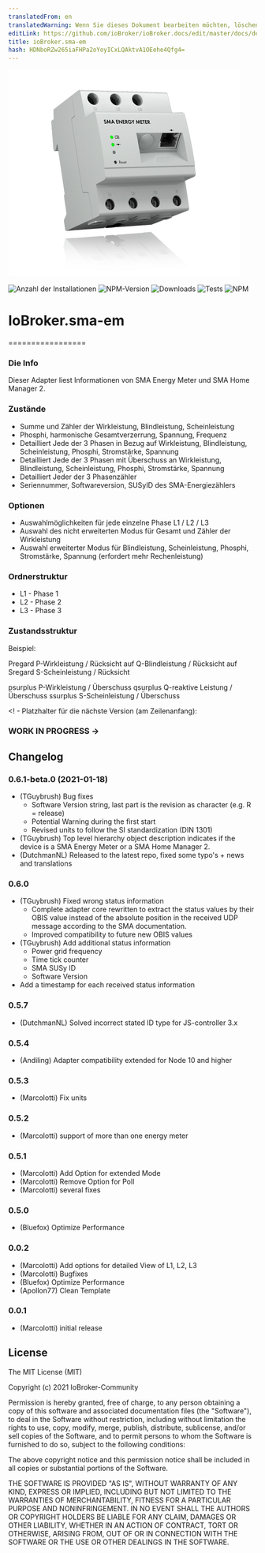 ```yaml
---
translatedFrom: en
translatedWarning: Wenn Sie dieses Dokument bearbeiten möchten, löschen Sie bitte das Feld "translationsFrom". Andernfalls wird dieses Dokument automatisch erneut übersetzt
editLink: https://github.com/ioBroker/ioBroker.docs/edit/master/docs/de/adapterref/iobroker.sma-em/README.md
title: ioBroker.sma-em
hash: HDNboRZw265iaFHPa2oYoyICxLQAktvA1OEehe4Qfg4=
---
```

![Logo](../../../en/adapterref/iobroker.sma-em/admin/sma-em.png)

![Anzahl der Installationen](http://iobroker.live/badges/sma-em-stable.svg)
![NPM-Version](http://img.shields.io/npm/v/iobroker.sma-em.svg)
![Downloads](https://img.shields.io/npm/dm/iobroker.sma-em.svg)
![Tests](https://travis-ci.org/CTJaeger/ioBroker.sma-em.svg?branch=master)
![NPM](https://nodei.co/npm/iobroker.sma-em.png?downloads=true)

# IoBroker.sma-em
=================

### Die Info
Dieser Adapter liest Informationen von SMA Energy Meter und SMA Home Manager 2.

### Zustände
- Summe und Zähler der Wirkleistung, Blindleistung, Scheinleistung
- Phosphi, harmonische Gesamtverzerrung, Spannung, Frequenz
- Detailliert Jede der 3 Phasen in Bezug auf Wirkleistung, Blindleistung, Scheinleistung, Phosphi, Stromstärke, Spannung
- Detailliert Jede der 3 Phasen mit Überschuss an Wirkleistung, Blindleistung, Scheinleistung, Phosphi, Stromstärke, Spannung
- Detailliert Jeder der 3 Phasenzähler
- Seriennummer, Softwareversion, SUSyID des SMA-Energiezählers

### Optionen
- Auswahlmöglichkeiten für jede einzelne Phase L1 / L2 / L3
- Auswahl des nicht erweiterten Modus für Gesamt und Zähler der Wirkleistung
- Auswahl erweiterter Modus für Blindleistung, Scheinleistung, Phosphi, Stromstärke, Spannung (erfordert mehr Rechenleistung)

### Ordnerstruktur
- L1 - Phase 1
- L2 - Phase 2
- L3 - Phase 3

### Zustandsstruktur
Beispiel:

Pregard P-Wirkleistung / Rücksicht auf Q-Blindleistung / Rücksicht auf Sregard S-Scheinleistung / Rücksicht

psurplus P-Wirkleistung / Überschuss qsurplus Q-reaktive Leistung / Überschuss ssurplus S-Scheinleistung / Überschuss

<! - Platzhalter für die nächste Version (am Zeilenanfang):

### __WORK IN PROGRESS__ ->

## Changelog

### 0.6.1-beta.0 (2021-01-18)
* (TGuybrush) Bug fixes
  * Software Version string, last part is the revision as character (e.g. R = release)
  * Potential Warning during the first start
  * Revised units to follow the SI standardization (DIN 1301)
* (TGuybrush) Top level hierarchy object description indicates if the device is a SMA Energy Meter or a SMA Home Manager 2.
* (DutchmanNL) Released to the latest repo, fixed some typo's + news and translations

### 0.6.0
* (TGuybrush) Fixed wrong status information 
  * Complete adapter core rewritten to extract the status values by their OBIS value instead of the absolute position in the received UDP message according to the SMA documentation.
  *  Improved compatibility to future new OBIS values
* (TGuybrush) Add additional status information
  * Power grid frequency
  * Time tick counter
  * SMA SUSy ID
  * Software Version
* Add a timestamp for each received status information

### 0.5.7
* (DutchmanNL) Solved incorrect stated ID type for JS-controller 3.x

### 0.5.4
* (Andiling) Adapter compatibility extended for Node 10 and higher

### 0.5.3
* (Marcolotti) Fix units 

### 0.5.2
* (Marcolotti) support of more than one energy meter 

### 0.5.1
* (Marcolotti) Add Option for extended Mode
* (Marcolotti) Remove Option for Poll
* (Marcolotti) several fixes

### 0.5.0
* (Bluefox) Optimize Performance

### 0.0.2
* (Marcolotti) Add options for detailed View of L1, L2, L3
* (Marcolotti) Bugfixes
* (Bluefox) Optimize Performance
* (Apollon77) Clean Template

### 0.0.1
* (Marcolotti) initial release

## License
The MIT License (MIT)

Copyright (c) 2021 IoBroker-Community

Permission is hereby granted, free of charge, to any person obtaining a copy
of this software and associated documentation files (the "Software"), to deal
in the Software without restriction, including without limitation the rights
to use, copy, modify, merge, publish, distribute, sublicense, and/or sell
copies of the Software, and to permit persons to whom the Software is
furnished to do so, subject to the following conditions:

The above copyright notice and this permission notice shall be included in
all copies or substantial portions of the Software.

THE SOFTWARE IS PROVIDED "AS IS", WITHOUT WARRANTY OF ANY KIND, EXPRESS OR
IMPLIED, INCLUDING BUT NOT LIMITED TO THE WARRANTIES OF MERCHANTABILITY,
FITNESS FOR A PARTICULAR PURPOSE AND NONINFRINGEMENT. IN NO EVENT SHALL THE
AUTHORS OR COPYRIGHT HOLDERS BE LIABLE FOR ANY CLAIM, DAMAGES OR OTHER
LIABILITY, WHETHER IN AN ACTION OF CONTRACT, TORT OR OTHERWISE, ARISING FROM,
OUT OF OR IN CONNECTION WITH THE SOFTWARE OR THE USE OR OTHER DEALINGS IN
THE SOFTWARE.